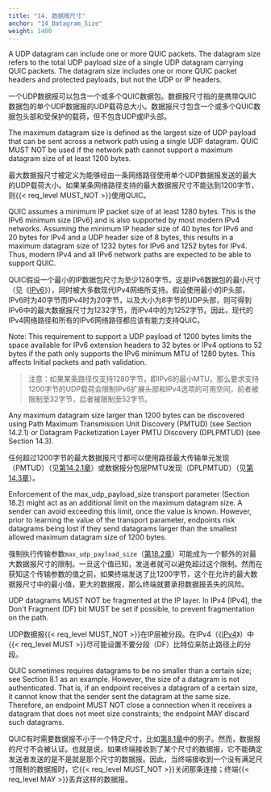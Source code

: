 ```yaml
---
title: "14. 数据报尺寸"
anchor: "14_Datagram_Size"
weight: 1400
---
```


A UDP datagram can include one or more QUIC packets. The datagram size refers to the total UDP payload size of a single UDP datagram carrying QUIC packets. The datagram size includes one or more QUIC packet headers and protected payloads, but not the UDP or IP headers.

一个UDP数据报可以包含一个或多个QUIC数据包。数据报尺寸指的是携带QUIC数据包的单个UDP数据报的UDP载荷总大小。数据报尺寸包含一个或多个QUIC数据包头部和受保护的载荷，但不包含UDP或IP头部。

The maximum datagram size is defined as the largest size of UDP payload that can be sent across a network path using a single UDP datagram. QUIC MUST NOT be used if the network path cannot support a maximum datagram size of at least 1200 bytes.

最大数据报尺寸被定义为能够经由一条网络路径使用单个UDP数据报发送的最大的UDP载荷大小。如果某条网络路径支持的最大数据报尺寸不能达到1200字节，则{{< req_level MUST_NOT >}}使用QUIC。

QUIC assumes a minimum IP packet size of at least 1280 bytes. This is the IPv6 minimum size [IPv6] and is also supported by most modern IPv4 networks. Assuming the minimum IP header size of 40 bytes for IPv6 and 20 bytes for IPv4 and a UDP header size of 8 bytes, this results in a maximum datagram size of 1232 bytes for IPv6 and 1252 bytes for IPv4. Thus, modern IPv4 and all IPv6 network paths are expected to be able to support QUIC.

QUIC假设一个最小的IP数据包尺寸为至少1280字节。这是IPv6数据包的最小尺寸（见《[IPv6]()》），同时被大多数现代IPv4网络所支持。假设使用最小的IP头部，IPv6时为40字节而IPv4时为20字节，以及大小为8字节的UDP头部，则可得到IPv6中的最大数据报尺寸为1232字节，而IPv4中的为1252字节。因此，现代的IPv4网络路径和所有的IPv6网络路径都应该有能力支持QUIC。

Note: This requirement to support a UDP payload of 1200 bytes limits the space available for IPv6 extension headers to 32 bytes or IPv4 options to 52 bytes if the path only supports the IPv6 minimum MTU of 1280 bytes. This affects Initial packets and path validation.

> 注意：如果某条路径仅支持1280字节，即IPv6的最小MTU，那么要求支持1200字节的UDP载荷会限制IPv6扩展头部和IPv4选项的可用空间，前者被限制至32字节，后者被限制至52字节。

Any maximum datagram size larger than 1200 bytes can be discovered using Path Maximum Transmission Unit Discovery (PMTUD) (see Section 14.2.1) or Datagram Packetization Layer PMTU Discovery (DPLPMTUD) (see Section 14.3).

任何超过1200字节的最大数据报尺寸都可以使用路径最大传输单元发现（PMTUD）（见[第14.2.1章]()）或数据报分包层PMTU发现（DPLPMTUD）（见[第14.3章]()）。

Enforcement of the max_udp_payload_size transport parameter (Section 18.2) might act as an additional limit on the maximum datagram size. A sender can avoid exceeding this limit, once the value is known. However, prior to learning the value of the transport parameter, endpoints risk datagrams being lost if they send datagrams larger than the smallest allowed maximum datagram size of 1200 bytes.

强制执行传输参数`max_udp_payload_size`（[第18.2章]()）可能成为一个额外的对最大数据报尺寸的限制。一旦这个值已知，发送者就可以避免超过这个限制。然而在获知这个传输参数的值之前，如果终端发送了比1200字节，这个在允许的最大数据报尺寸中的最小值，更大的数据报，那么终端就要承担数据报丢失的风险。

UDP datagrams MUST NOT be fragmented at the IP layer. In IPv4 [IPv4], the Don't Fragment (DF) bit MUST be set if possible, to prevent fragmentation on the path.

UDP数据报{{< req_level MUST_NOT >}}在IP层被分段。在IPv4（《[IPv4]()》）中{{< req_level MUST >}}尽可能设置不要分段（DF）比特位来防止路径上的分段。

QUIC sometimes requires datagrams to be no smaller than a certain size; see Section 8.1 as an example. However, the size of a datagram is not authenticated. That is, if an endpoint receives a datagram of a certain size, it cannot know that the sender sent the datagram at the same size. Therefore, an endpoint MUST NOT close a connection when it receives a datagram that does not meet size constraints; the endpoint MAY discard such datagrams.

QUIC有时需要数据报不小于一个特定尺寸，比如[第8.1章]()中的例子。然而，数据报的尺寸不会被认证。也就是说，如果终端接收到了某个尺寸的数据报，它不能确定发送者发送的是不是就是那个尺寸的数据报。因此，当终端接收到一个没有满足尺寸限制的数据报时，它{{< req_level MUST_NOT >}}关闭那条连接；终端{{< req_level MAY >}}丢弃这样的数据报。
